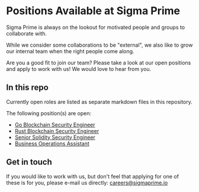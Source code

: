 # Positions Available at Sigma Prime

Sigma Prime is always on the lookout for motivated people and groups to
collaborate with.

While we consider some collaborations to be "external", we also like to grow
our internal team when the right people come along.

Are you a good fit to join our team? Please take a look at our open positions
and apply to work with us! We would love to hear from you.

## In this repo

Currently open roles are listed as separate markdown files in this repository.

The following position(s) are open:

- [Go Blockchain Security Engineer](go-security-engineer.md)
- [Rust Blockchain Security Engineer](rust-security-engineer.md)
- [Senior Solidity Security Engineer](senior-solidity-sec.md)
- [Business Operations Assistant](business-operations-assistant.md)


## Get in touch

If you would like to work with us, but don't feel that applying for one of
these is for you, please e-mail us directly:
[careers@sigmaprime.io](mailto:careers@sigmaprime.io)

